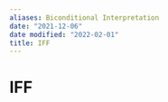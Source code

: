 ```yaml
---
aliases: Biconditional Interpretation
date: "2021-12-06"
date modified: "2022-02-01"
title: IFF
---
```


# IFF
